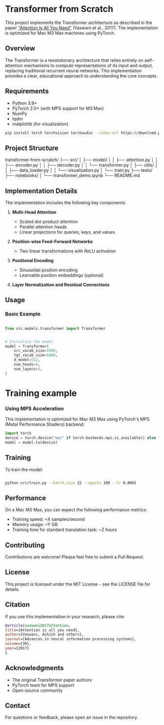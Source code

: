 # Transformer from Scratch

This project implements the Transformer architecture as described in the paper ["Attention Is All You Need"](https://arxiv.org/abs/1706.03762) (Vaswani et al., 2017). The implementation is optimized for Mac M3 Max machines using PyTorch.

## Overview

The Transformer is a revolutionary architecture that relies entirely on self-attention mechanisms to compute representations of its input and output, replacing traditional recurrent neural networks. This implementation provides a clear, educational approach to understanding the core concepts.

## Requirements

- Python 3.9+
- PyTorch 2.0+ (with MPS support for M3 Max)
- NumPy
- tqdm
- matplotlib (for visualization)

```bash
pip install torch torchvision torchaudio --index-url https://download.pytorch.org/whl/mps
```

## Project Structure

transformer-from-scratch/
├── src/
│ ├── model/
│ │ ├── attention.py
│ │ ├── encoder.py
│ │ ├── decoder.py
│ │ └── transformer.py
│ ├── utils/
│ │ ├── data_loader.py
│ │ └── visualization.py
│ └── train.py
├── tests/
├── notebooks/
│ └── transformer_demo.ipynb
└── README.md


## Implementation Details

The implementation includes the following key components:

1. **Multi-Head Attention**
   - Scaled dot-product attention
   - Parallel attention heads
   - Linear projections for queries, keys, and values

2. **Position-wise Feed-Forward Networks**
   - Two linear transformations with ReLU activation

3. **Positional Encoding**
   - Sinusoidal position encoding
   - Learnable position embeddings (optional)

4. **Layer Normalization and Residual Connections**

## Usage

### Basic Example

```python

from src.models.transformer import Transformer


# Initialize the model
model = Transformer(
    src_vocab_size=5000,
    tgt_vocab_size=5000,
    d_model=512,
    num_heads=8,
    num_layers=6,
)
```

# Training example 

### Using MPS Acceleration

This implementation is optimized for Mac M3 Max using PyTorch's MPS (Metal Performance Shaders) backend:

```python
import torch
device = torch.device("mps" if torch.backends.mps.is_available() else "cpu")
model = model.to(device)
```


## Training

To train the model:

```bash

python src/train.py --batch_size 32 --epochs 100 --lr 0.0001
```


## Performance

On a Mac M3 Max, you can expect the following performance metrics:
- Training speed: ~X samples/second
- Memory usage: ~Y GB
- Training time for standard translation task: ~Z hours

## Contributing

Contributions are welcome! Please feel free to submit a Pull Request.

## License

This project is licensed under the MIT License - see the LICENSE file for details.

## Citation

If you use this implementation in your research, please cite:

```bibtex
@article{vaswani2017attention,
title={Attention is all you need},
author={Vaswani, Ashish and others},
journal={Advances in neural information processing systems},
volume={30},
year={2017}
} 
```


## Acknowledgments

- The original Transformer paper authors
- PyTorch team for MPS support
- Open-source community

## Contact

For questions or feedback, please open an issue in the repository.

